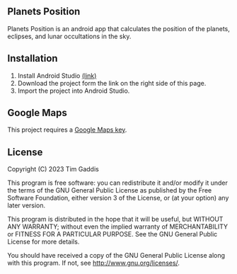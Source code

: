 ## Planets Position

Planets Position is an android app that calculates the position of the planets,
eclipses, and lunar occultations in the sky.

## Installation

1. Install Android Studio [(link)](http://developer.android.com/sdk/index.html)
2. Download the project form the link on the right side of this page.
3. Import the project into Android Studio.

## Google Maps

This project requires a [Google Maps key](https://developers.google.com/maps/documentation/android/start).

## License

Copyright (C) 2023 Tim Gaddis

This program is free software: you can redistribute it and/or modify
it under the terms of the GNU General Public License as published by
the Free Software Foundation, either version 3 of the License, or
(at your option) any later version.

This program is distributed in the hope that it will be useful,
but WITHOUT ANY WARRANTY; without even the implied warranty of
MERCHANTABILITY or FITNESS FOR A PARTICULAR PURPOSE.  See the
GNU General Public License for more details.

You should have received a copy of the GNU General Public License
along with this program.  If not, see <http://www.gnu.org/licenses/>.
